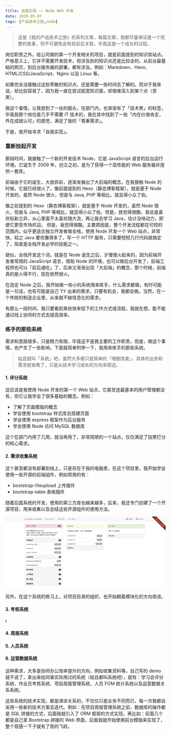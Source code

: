 ```yaml
---
title: 自我实现 —— Node Web 开发
date: 2020-05-07
tags: [产品技术之旅,node]
---
```


> 这是《我的产品技术之旅》的系列文章，每篇文章，我都尽量保证是一个完整的故事，但不可避免会有些前后关联，毕竟这是一个成长的过程。

岗位职责之外，给公司做的第一个开发相关的项目，就是前面提到的知识库站点。严格意义上，它并不需要开发技术，但涉及到的知识点还是比较全的，从前台最基础的网页，到后台服务器的部署，都有涉及。例如：Markdown、Hexo、HTML/CSS/JavaScript、Nginx 以及 Linux 等。

如果完全没接触过这些零散的知识点，还是需要一些时间去了解的。而对于我来说，却比较容易了，因为我一直在尝试拓宽知识面，却很难深入到某个点（苦笑）。

做这个事情，让我尝到了一丝的甜头，在部门内，也渐渐有了「技术男」的标签，毕竟我那个岗位是几乎不需要 IT 技术的，我在其中找到了一些「内在价值肯定，外在成就认可」的感觉，满足了我的「尊重需求」。

于是，我开始寻求「自我实现」。

### 重新捡起开发

那段时间，我接触了一个新的开发技术 Node，它是 JavaScript 语言的后台运行环境。它诞生于 2009 年，创立之初，是为了获得一个高性能的 Web 服务器并提供一套库。

前端由于它的诞生，大放异彩，逐渐发展出了大前端的概念。在我接触 Node 的时候，它就已经很火了。像前面提到的 Hexo（静态博客框架），就是基于 Node 开发的，虽然 Node 很火，但是与 Java, PHP 等相比，就显得小众了些。

像之前提到的 Hexo（静态博客框架），就是基于 Node 开发的，虽然 Node 很火，但是与 Java, PHP 等相比，就显得小众了些。但是，我觉得很酷，我总是喜欢标新立异，从心里面不太喜欢随大流，再让我去学习 Java，估计没啥动力，即便它更受市场欢迎。
但是，我觉得很酷，主要原因是，整个开发流程都在可控的范围内，似乎更适合独立开发者做全栈，使用 Node 开发一个 Web 站点，非常快，较之 Java 要优雅得多了，写一个 HTTP 服务，只需要短短几行代码就搞定了，简直是全栈开发必学的技能之一。

貌似，全栈开发这个词，就是在 Node 诞生之后，才慢慢火起来的，因为前端开发者常用的 JavaScript 语言，借助 Node 的环境，也可以做后台开发了，前端工程师也可以「前后通吃」了，后来又渐渐出现「大前端」的概念，那个时候，前端真的是火得不行，现在依然很火。

在选定 Node 之后，我开始做一些小的系统用来练手，什么需求都做，有时可能是一句话，也有可能是自己 YY 出来的需求，只要有机会，我都会做。当然，在一个传统的制造企业里，从来就不缺信息化的需求。

有那么一段时间，我只要看到某些效率低下的工作方式或流程，我就在想，能不能通过线上协同的方式去提高效率。

### 练手的那些系统
需求和思路很多，只是精力有限，毕竟这不是我主要的工作职责，但是，做这个事情，也产生了一些影响，下面就简单列举一下，我用来练手的那些系统。

>  姑且就叫「系统」吧，虽然大多都只是简单的「增删改查」，具体的业务和需求就省略了，只是从技术学习成长的方向来叙述。

#### 1. 评分系统
这应该是我使用 Node 开发的第一个 Web 站点，它甚至连最基本的用户管理都没有，但它让我学会了很多基础的概念。例如：

- 了解了页面模版的概念
- 学会使用 bootstrap 样式库去搭建页面
- 学会使用 express 框架作为后台服务
- 学会使用 Node 访问 MySQL 数据库

这个在部门内用了几周，就没再用了，非常简陋的一个站点，仅仅满足了投票打分的核心需求。

#### 2. 需求收集系统
这个甚至都没有部署到线上，只是存在于我的电脑里，在这个项目里，我开始学会使用一些开源的前端组件，例如常用的有：

- bootstrap-fileupload 上传插件
- bootstrap-table 表格插件

随着后面系统的开发，使用的第三方库也越来越多，后来，我还专门创建了一个开源项目，用来收集以及总结这些开源组件的使用方法。

![](./_image/2020-05-08-21-20-37.png)

另外，在这个系统的练习上，对项目目录的组织，也开始朝着模块化的方向改进。

#### 3. 考核系统

r

#### 4. 周报系统


#### 5. 人员系统



#### 6. 运营数据系统





这种需求，大多是协同办公效率提升的方向，例如收集资料等。自己写的 demo 就不说了，拿出来给同事实际用过的系统（姑且都叫系统吧），就有：学习会评分系统、作业员考核系统、项目周报管理系统、人员 FOM 统计系统以及运营数据关系系统。

这些系统的技术实现，都是递进关系的，不仅仅只是业务不同而已，每一次我都会采用一些新的技术方案去迭代。例如：在项目周报管理系统之前，数据库的操作都是 SQL 拼接的方式，后面我就引入了 ORM 框架的方式实现。再比如：前面几个都是自己拿 Bootstrap 拼接的 Web 界面，后面我就开始使用前台模版来实现了，整个观感一下子就有了质的飞跃。
